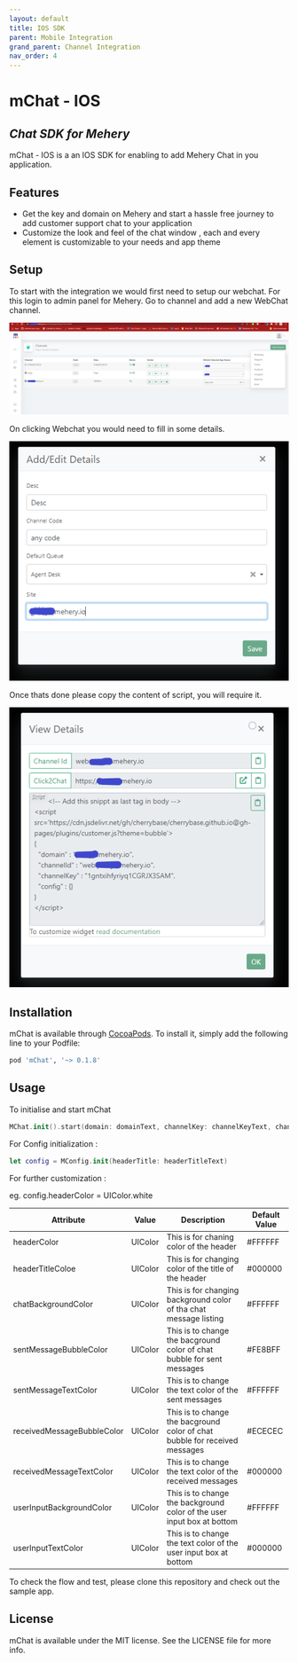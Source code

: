 ```yaml
---
layout: default
title: IOS SDK
parent: Mobile Integration
grand_parent: Channel Integration
nav_order: 4
---
```


# mChat - IOS
## _Chat SDK for Mehery_

mChat - IOS is a an IOS SDK for enabling to add Mehery Chat in you application.

## Features

- Get the key and domain on Mehery and start a hassle free journey to add customer support chat to your application
- Customize the look and feel of the chat window , each and every element is customizable to your needs and app theme


## Setup

To start with the integration we would first need to setup our webchat. For this login to admin panel for Mehery. Go to channel and add a new WebChat channel.

![image description](https://raw.githubusercontent.com/mehery-soccom/mChat-Android/master/images/Readme1.PNG)

On clicking Webchat you would need to fill in some details.

![image description](https://raw.githubusercontent.com/mehery-soccom/mChat-Android/master/images/Readme2.PNG)

Once thats done please copy the content of script, you will require it.

![image description](https://raw.githubusercontent.com/mehery-soccom/mChat-Android/master/images/Readme3.PNG)

## Installation

mChat is available through [CocoaPods](https://cocoapods.org). To install
it, simply add the following line to your Podfile:

```ruby
pod 'mChat', '~> 0.1.8'
```

## Usage

To initialise and start mChat

```swift
MChat.init().start(domain: domainText, channelKey: channelKeyText, channelId: channelIdText,logo: UIImage.init(named: "logo")!,config: config, viewController: self)
```

For Config initialization : 

```swift
let config = MConfig.init(headerTitle: headerTitleText)
```

For further customization :

eg. config.headerColor = UIColor.white

Attribute | Value | Description | Default Value
--- | --- | --- | --- 
|headerColor|UIColor|This is for chaning color of the header|#FFFFFF|
|headerTitleColoe|UIColor|This is for changing color of the title of the header|#000000|
|chatBackgroundColor|UIColor|This is for changing background color of tha chat message listing|#FFFFFF|
|sentMessageBubbleColor|UIColor|This is to change the bacground color of chat bubble for sent messages|#FE8BFF|
|sentMessageTextColor|UIColor|This is to change the text color of the sent messages|#FFFFFF|
|receivedMessageBubbleColor|UIColor|This is to change the bacground color of chat bubble for received messages|#ECECEC|
|receivedMessageTextColor|UIColor|This is to change the text color of the received messages|#000000|
|userInputBackgroundColor|UIColor|This is to change the background color of the user input box at bottom|#FFFFFF|
|userInputTextColor|UIColor|This is to change the text color of the user input box at bottom|#000000|

To check the flow and test, please clone this repository and check out the sample app.


## License

mChat is available under the MIT license. See the LICENSE file for more info.

